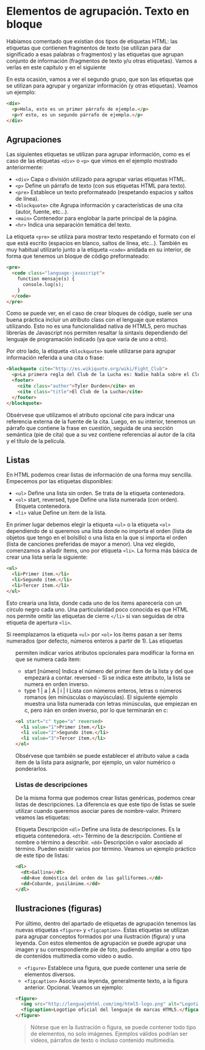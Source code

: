 # Elementos de agrupación. Texto en  bloque
Habíamos comentado que existían dos tipos de etiquetas HTML: las etiquetas que contienen fragmentos de texto (se utilizan para dar significado a esas palabras o fragmentos) y las etiquetas que agrupan conjunto de información (fragmentos de texto y/u otras etiquetas).
Vamos a verlas en este capítulo y en el siguiente

En esta ocasión, vamos a ver el segundo grupo, que son las etiquetas que se utilizan para agrupar y organizar información (y otras etiquetas). Veamos un ejemplo:
````html
<div>
  <p>Hola, esto es un primer párrafo de ejemplo.</p>
  <p>Y esto, es un segundo párrafo de ejemplo.</p>
</div>
````
## Agrupaciones 
Las siguientes etiquetas se utilizan para agrupar información, como es el caso de las etiquetas ``<div>`` o ``<p>`` que vimos en el ejemplo mostrado anteriormente:


* ``<div>``		Capa o división utilizado para agrupar varias etiquetas HTML.
* ``<p>``		Define un párrafo de texto (con sus etiquetas HTML para texto).
* ``<pre>``		Establece un texto preformateado (respetando espacios y saltos de línea).
* ``<blockquote>``	cite	Agrupa información y características de una cita (autor, fuente, etc...).
* ``<main>``		Contenedor para englobar la parte principal de la página.
* ``<hr>``		Indica una separación temática del texto.
  
La etiqueta ``<pre>`` se utiliza para mostrar texto respetando el formato con el que está escrito (espacios en blanco, saltos de línea, etc...). También es muy habitual utilizarlo junto a la etiqueta ``<code>`` anidada en su interior, de forma que tenemos un bloque de código preformateado:
````html
<pre>
  <code class="language-javascript">
    function mensaje(s) {
      console.log(s);
    }
  </code>
</pre>
````
Como se puede ver, en el caso de crear bloques de código, suele ser una buena práctica incluir un atributo class con el lenguaje que estamos utilizando. Esto no es una funcionalidad nativa de HTML5, pero muchas librerías de Javascript nos permiten resaltar la sintaxis dependiendo del lenguaje de programación indicado (ya que varía de uno a otro).

Por otro lado, la etiqueta ``<blockquote>`` suele utilizarse para agrupar información referida a una cita o frase:
````html
<blockquote cite="http://es.wikiquote.org/wiki/Fight_Club">
  <p>La primera regla del Club de la Lucha es: Nadie habla sobre el Club de la Lucha.</p>
  <footer>
    <cite class="author">Tyler Durden</cite> en
    <cite class="title">El Club de la Lucha</cite>
  </footer>
</blockquote>
````
Obsérvese que utilizamos el atributo opcional cite para indicar una referencia externa de la fuente de la cita. Luego, en su interior, tenemos un párrafo que contiene la frase en cuestión, seguida de una sección semántica (pie de cita) que a su vez contiene referencias al autor de la cita y el título de la película.

## Listas 
En HTML podemos crear listas de información de una forma muy sencilla. Empecemos por las etiquetas disponibles:


* ``<ul>``		Define una lista sin orden. Se trata de la etiqueta contenedora.
* ``<ol>``	start, reversed, type	Define una lista numerada (con orden). Etiqueta contenedora.
* ``<li>``	value	Define un ítem de la lista.
  
En primer lugar debemos elegir la etiqueta ``<ul>`` o la etiqueta ``<ol>`` dependiendo de si queremos una lista donde no importa el orden (lista de objetos que tengo en el bolsillo) o una lista en la que si importa el orden (lista de canciones preferidas de mayor a menor). Una vez elegido, comenzamos a añadir ítems, uno por etiqueta ``<li>``. La forma más básica de crear una lista sería la siguiente:
````html
<ul>
  <li>Primer ítem.</li>
  <li>Segundo ítem.</li>
  <li>Tercer ítem.</li>
</ul>
````
Esto crearía una lista, donde cada uno de los ítems aparecería con un circulo negro cada uno. Una particularidad poco conocida es que HTML nos permite omitir las etiquetas de cierre ``</li>`` si van seguidas de otra etiqueta de apertura ``<li>``.

Si reemplazamos la etiqueta ``<ul>`` por ``<ol>`` los ítems pasan a ser ítems numerados (por defecto, números enteros a partir de 1). Las etiquetas <ol> permiten indicar varios atributos opcionales para modificar la forma en que se numera cada ítem:


* start	[número]	Indica el número del primer ítem de la lista y del que empezará a contar.
reversed	-	Si se indica este atributo, la lista se numera en orden inverso.
* type	1 | a | A | i | I	Lista con números enteros, letras o números romanos (en minúsculas o mayúsculas).
El siguiente ejemplo muestra una lista numerada con letras minúsculas, que empiezan en c, pero irán en orden inverso, por lo que terminarán en c:
````html
<ol start="c" type="a" reversed>
  <li value="1">Primer ítem.</li>
  <li value="2">Segundo ítem.</li>
  <li value="3">Tercer ítem.</li>
</ol>
````
Obsérvese que también se puede establecer el atributo value a cada ítem de la lista para asignarle, por ejemplo, un valor numérico o ponderarlos.

### Listas de descripciones 
De la misma forma que podemos crear listas genéricas, podemos crear listas de descripciones. La diferencia es que este tipo de listas se suele utilizar cuando queremos asociar pares de nombre-valor. Primero veamos las etiquetas:

Etiqueta	Descripción
``<dl>``	Define una lista de descripciones. Es la etiqueta contenedora.
``<dt>``	Término de la descripción. Contiene el nombre o término a describir.
``<dd>``	Descripción o valor asociado al término. Pueden existir varios por término.
Veamos un ejemplo práctico de este tipo de listas:
````html
<dl>
  <dt>Gallina</dt>
  <dd>Ave doméstica del orden de las galliformes.</dd>
  <dd>Cobarde, pusilánime.</dd>
</dl>
````
## Ilustraciones (figuras) 
Por último, dentro del apartado de etiquetas de agrupación tenemos las nuevas etiquetas ``<figure>`` y ``<figcaption>``. Estas etiquetas se utilizan para agrupar conceptos formados por una ilustración (figura) y una leyenda. Con estos elementos de agrupación se puede agrupar una imagen y su correspondiente pie de foto, pudiendo ampliar a otro tipo de contenidos multimedia como video o audio.


* ``<figure>``	Establece una figura, que puede contener una serie de elementos diversos.
* ``<figcaption>``	Asocia una leyenda, generalmente texto, a la figura anterior. Opcional.
Veamos un ejemplo:
````html
<figure>
  <img src="http://lenguajehtml.com/img/html5-logo.png" alt="Logotipo de HTML5" />
  <figcaption>Logotipo oficial del lenguaje de marcas HTML5.</figcaption>
</figure>
````
> Nótese que en la ilustración o figura, se puede contener todo tipo de elementos, no solo imágenes. Ejemplos válidos podrían ser videos, párrafos de texto o incluso contenido multimedia.